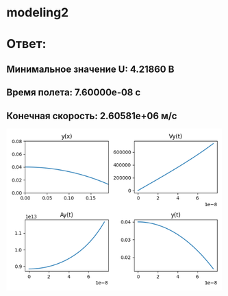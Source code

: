 # modeling2

# Ответ:
## Минимальное значение U: 4.21860 В
## Время полета: 7.60000e-08 с
## Конечная скорость: 2.60581e+06 м/с
![alt_text](https://github.com/NizamutdinovEmir/modeling2/blob/main/myplot2.png)

